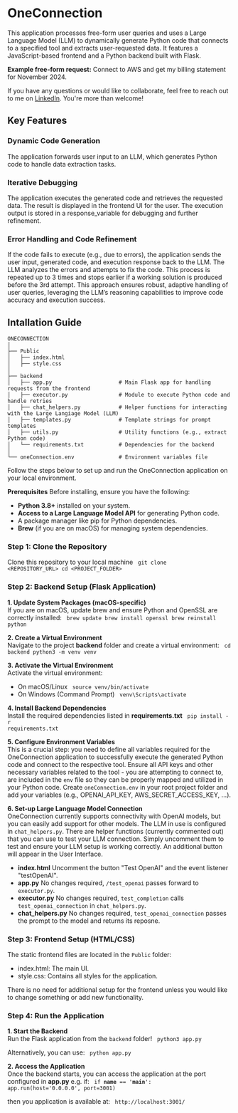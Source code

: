 # OneConnection

This application processes free-form user queries and uses a Large Language Model (LLM) to dynamically generate Python code that connects to a specified tool and extracts user-requested data. It features a JavaScript-based frontend and a Python backend built with Flask.

<b>Example free-form request:</b> Connect to AWS and get my billing statement for November 2024.

If you have any questions or would like to collaborate, feel free to reach out to me on [LinkedIn](https://www.linkedin.com/in/jenya-stoeva-60477249/). You're more than welcome!

## Key Features

### Dynamic Code Generation
The application forwards user input to an LLM, which generates Python code to handle data extraction tasks.

### Iterative Debugging
The application executes the generated code and retrieves the requested data. The result is displayed in the frontend UI for the user.
The execution output is stored in a response_variable for debugging and further refinement.

### Error Handling and Code Refinement
If the code fails to execute (e.g., due to errors), the application sends the user input, generated code, and execution response back to the LLM.
The LLM analyzes the errors and attempts to fix the code. This process is repeated up to 3 times and stops earlier if a working solution is produced before the 3rd attempt.
This approach ensures robust, adaptive handling of user queries, leveraging the LLM’s reasoning capabilities to improve code accuracy and execution success.

## Intallation Guide

```
ONECONNECTION
│
├── Public
│   ├── index.html
│   ├── style.css
│
├── backend
│   ├── app.py                     # Main Flask app for handling requests from the frontend
│   ├── executor.py                # Module to execute Python code and handle retries
│   ├── chat_helpers.py            # Helper functions for interacting with the Large Langiage Model (LLM) 
│   ├── templates.py               # Template strings for prompt templates
│   ├── utils.py                   # Utility functions (e.g., extract Python code)
│   └── requirements.txt           # Dependencies for the backend
│
└── oneConnection.env              # Environment variables file
```

Follow the steps below to set up and run the OneConnection application on your local environment.

<b>Prerequisites</b>
Before installing, ensure you have the following:

* <b>Python 3.8+</b> installed on your system.
* <b>Access to a Large Language Model API</b> for generating Python code.
* A package manager like pip for Python dependencies.
* <b>Brew</b> (if you are on macOS) for managing system dependencies.

### Step 1: Clone the Repository

Clone this repository to your local machine
<code>
git clone <REPOSITORY_URL>
cd <PROJECT_FOLDER>
</code>

### Step 2: Backend Setup (Flask Application)

<b>1. Update System Packages (macOS-specific)</b><br>
If you are on macOS, update brew and ensure Python and OpenSSL are correctly installed:
<code>
brew update
brew install openssl
brew reinstall python
</code>

<b>2. Create a Virtual Environment</b><br>
Navigate to the project <b>backend</b> folder and create a virtual environment:
<code>
cd backend
python3 -m venv venv
</code>

<b>3. Activate the Virtual Environment</b><br>
Activate the virtual environment:
* On macOS/Linux
    <code>
    source venv/bin/activate
    </code>
* On Windows (Command Prompt)
    <code>
    venv\Scripts\activate
    </code>

<b>4. Install Backend Dependencies</b><br>
Install the required dependencies listed in <b>requirements.txt</b>
<code>
pip install -r requirements.txt
</code>

<b>5. Configure Environment Variables</b><br>
This is a crucial step: you need to define all variables required for the OneConnection application to successfully execute the generated Python code and connect to the respective tool. Ensure all API keys and other necessary variables related to the tool - you are attempting to connect to, are included in the <code>env</code> file so they can be properly mapped and utilized in your Python code.
Create <code>oneConnection.env</code> in your root project folder and add your variables (e.g., OPENAI_API_KEY, AWS_SECRET_ACCESS_KEY, ...).

<b>6. Set-up Large Language Model Connection</b><br>
OneConnection currently supports connectivity with OpenAI models, but you can easily add support for other models. The LLM in use is configured in <code>chat_helpers.py</code>. There are helper functions (currently commented out) that you can use to test your LLM connection. Simply uncomment them to test and ensure your LLM setup is working correctly. An additional button will appear in the User Interface.

* <b>index.html</b> Uncomment the button "Test OpenAI" and the event listener "testOpenAI".
* <b>app.py</b> No changes required, <code>/test_openai</code> passes forward to <code>executor.py</code>.
* <b>executor.py</b> No changes required, <code>test_completion</code> calls <code>test_openai_connection</code> in <code>chat_helpers.py</code>.
* <b>chat_helpers.py</b> No changes required, <code>test_openai_connection</code> passes the prompt to the model and returns its reposne. 

### Step 3: Frontend Setup (HTML/CSS)

The static frontend files are located in the <code>Public</code> folder:

* index.html: The main UI.
* style.css: Contains all styles for the application.

There is no need for additional setup for the frontend unless you would like to change something or add new functionality.

### Step 4: Run the Application

<b>1. Start the Backend</b><br>
Run the Flask application from the <code>backend</code> folder!
<code>
python3 app.py
</code>

Alternatively, you can use:
<code>
python app.py
</code>

<b>2. Access the Application</b><br>
Once the backend starts, you can access the application at the port configured in <b>app.py</b> e.g. if:
<code>
if __name__ == '__main__':
    app.run(host='0.0.0.0', port=3001)
</code>

then you application is available at:
<code>
http://localhost:3001/
</code>




